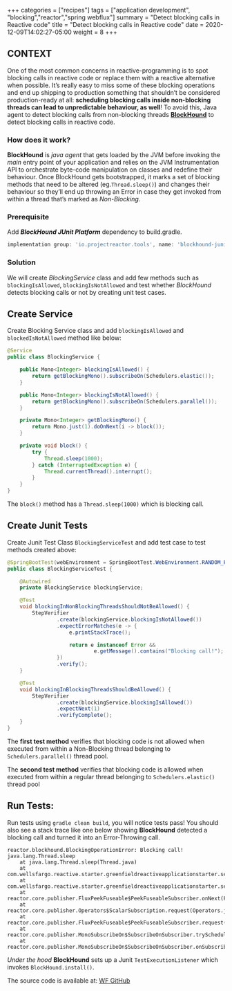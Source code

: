 +++
categories = ["recipes"]
tags = ["application development", "blocking","reactor","spring webflux"]
summary = "Detect blocking calls in Reactive code"
title = "Detect blocking calls in Reactive code"
date = 2020-12-09T14:02:27-05:00
weight = 8
+++

## CONTEXT

One of the most common concerns in reactive-programming is to spot blocking calls in reactive code or replace them with a reactive alternative when possible.
It’s really easy to miss some of these blocking operations and end up shipping to production something that shouldn’t be considered production-ready at all: **scheduling blocking calls inside non-blocking threads can lead to unpredictable behaviour, as well**!
To avoid this, Java agent to detect blocking calls from non-blocking threads [**BlockHound**](https://github.com/reactor/BlockHound) to detect blocking calls in reactive code.

### How does it work?

**BlockHound** is _java agent_ that gets loaded by the JVM before invoking the _main_ entry point of your application and relies on the JVM Instrumentation API to orchestrate byte-code manipulation on classes and redefine their behaviour.
Once BlockHound gets bootstrapped, it marks a set of blocking methods that need to be altered (eg.`Thread.sleep()`) and changes their behaviour so they’ll end up throwing an Error in case they get invoked from within a thread that’s marked as _Non-Blocking_.


### Prerequisite

Add **_BlockHound JUnit Platform_** dependency to build.gradle.

```groovy
implementation group: 'io.projectreactor.tools', name: 'blockhound-junit-platform', version: '1.0.6.RELEASE'
```

### Solution

We will create _BlockingService_ class and add few methods such as `blockingIsAllowed`, `blockingIsNotAllowed`
and test whether _BlockHound_ detects blocking calls or not by creating unit test cases.

## Create Service

Create Blocking Service class and add `blockingIsAllowed` and `blockedIsNotAllowed` method like below:

```java
@Service
public class BlockingService {

    public Mono<Integer> blockingIsAllowed() {
        return getBlockingMono().subscribeOn(Schedulers.elastic());
    }

    public Mono<Integer> blockingIsNotAllowed() {
        return getBlockingMono().subscribeOn(Schedulers.parallel());
    }

    private Mono<Integer> getBlockingMono() {
        return Mono.just(1).doOnNext(i -> block());
    }

    private void block() {
        try {
            Thread.sleep(1000);
        } catch (InterruptedException e) {
            Thread.currentThread().interrupt();
        }
    }
}
```
The `block()` method has a `Thread.sleep(1000)` which is blocking call.

## Create Junit Tests

Create Junit Test Class `BlockingServiceTest` and add test case to test
methods created above:

```java
@SpringBootTest(webEnvironment = SpringBootTest.WebEnvironment.RANDOM_PORT, classes = GreenfieldReactiveApplication.class)
public class BlockingServiceTest {

    @Autowired
    private BlockingService blockingService;

    @Test
    void blockingInNonBlockingThreadsShouldNotBeAllowed() {
        StepVerifier
                .create(blockingService.blockingIsNotAllowed())
                .expectErrorMatches(e -> {
                    e.printStackTrace();

                    return e instanceof Error &&
                            e.getMessage().contains("Blocking call!");
                })
                .verify();
    }

    @Test
    void blockingInBlockingThreadsShouldBeAllowed() {
        StepVerifier
                .create(blockingService.blockingIsAllowed())
                .expectNext(1)
                .verifyComplete();
    }
}
```

The **first test method** verifies that blocking code is not allowed when
executed from within a Non-Blocking thread belonging to `Schedulers.parallel()` thread
pool.

The **second test method** verifies that blocking code is allowed when executed
from within a regular thread belonging to `Schedulers.elastic()` thread pool

## Run Tests:

Run tests using `gradle clean build`, you will notice tests pass!
You should also see a stack trace like one below showing **BlockHound**
detected a blocking call and turned it into an Error-Throwing call.

```shell
reactor.blockhound.BlockingOperationError: Blocking call! java.lang.Thread.sleep
	at java.lang.Thread.sleep(Thread.java)
	at com.wellsfargo.reactive.starter.greenfieldreactiveapplicationstarter.service.BlockingService.block(BlockingService.java:24)
	at com.wellsfargo.reactive.starter.greenfieldreactiveapplicationstarter.service.BlockingService.lambda$getBlockingMono$0(BlockingService.java:19)
	at reactor.core.publisher.FluxPeekFuseable$PeekFuseableSubscriber.onNext(FluxPeekFuseable.java:189)
	at reactor.core.publisher.Operators$ScalarSubscription.request(Operators.java:2344)
	at reactor.core.publisher.FluxPeekFuseable$PeekFuseableSubscriber.request(FluxPeekFuseable.java:137)
	at reactor.core.publisher.MonoSubscribeOn$SubscribeOnSubscriber.trySchedule(MonoSubscribeOn.java:187)
	at reactor.core.publisher.MonoSubscribeOn$SubscribeOnSubscriber.onSubscribe(MonoSubscribeOn.java:132)
```

_Under the hood_ **BlockHound** sets up a Junit `TestExecutionListener` which invokes
`BlockHound.install()`.

The source code is available at: [WF GitHub](https://github.wellsfargo.com/app-ebst/wf-reactive-project-starter)


